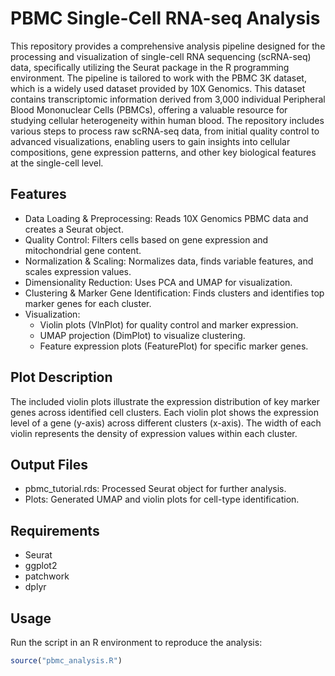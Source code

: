 # PBMC Single-Cell RNA-seq Analysis

This repository provides a comprehensive analysis pipeline designed for the processing and visualization of single-cell RNA sequencing (scRNA-seq) data, specifically utilizing the Seurat package in the R programming environment. The pipeline is tailored to work with the PBMC 3K dataset, which is a widely used dataset provided by 10X Genomics. This dataset contains transcriptomic information derived from 3,000 individual Peripheral Blood Mononuclear Cells (PBMCs), offering a valuable resource for studying cellular heterogeneity within human blood. The repository includes various steps to process raw scRNA-seq data, from initial quality control to advanced visualizations, enabling users to gain insights into cellular compositions, gene expression patterns, and other key biological features at the single-cell level.

## Features
- Data Loading & Preprocessing: Reads 10X Genomics PBMC data and creates a Seurat object.
- Quality Control: Filters cells based on gene expression and mitochondrial gene content.
- Normalization & Scaling: Normalizes data, finds variable features, and scales expression values.
- Dimensionality Reduction: Uses PCA and UMAP for visualization.
- Clustering & Marker Gene Identification: Finds clusters and identifies top marker genes for each cluster.
- Visualization:
   - Violin plots (VlnPlot) for quality control and marker expression.
   - UMAP projection (DimPlot) to visualize clustering.
   - Feature expression plots (FeaturePlot) for specific marker genes.

## Plot Description
The included violin plots illustrate the expression distribution of key marker genes across identified cell clusters. Each violin plot shows the expression level of a gene (y-axis) across different clusters (x-axis). The width of each violin represents the density of expression values within each cluster.

## Output Files

- pbmc_tutorial.rds: Processed Seurat object for further analysis.
- Plots: Generated UMAP and violin plots for cell-type identification.

## Requirements

- Seurat
- ggplot2
- patchwork
- dplyr

## Usage
Run the script in an R environment to reproduce the analysis:

```r
source("pbmc_analysis.R")
```
